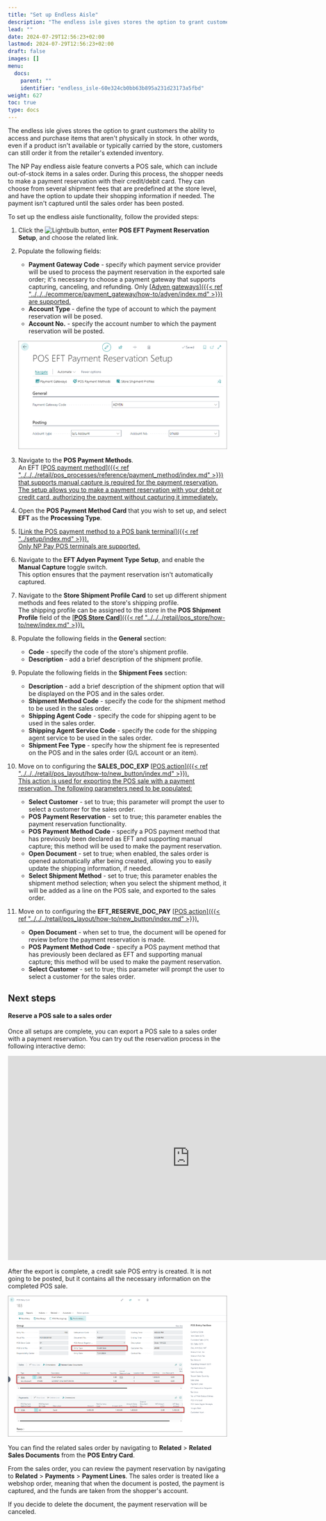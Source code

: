 ```yaml
---
title: "Set up Endless Aisle"
description: "The endless isle gives stores the option to grant customers the ability to access and purchase items that aren't physically in stock. In other words, even if a product isn't available or typically carried by the store, customers can still order it from the retailer's extended inventory."
lead: ""
date: 2024-07-29T12:56:23+02:00
lastmod: 2024-07-29T12:56:23+02:00
draft: false
images: []
menu:
  docs:
    parent: ""
    identifier: "endless_isle-60e324cb0bb63b895a231d23173a5fbd"
weight: 627
toc: true
type: docs
---
```


The endless isle gives stores the option to grant customers the ability to access and purchase items that aren't physically in stock. In other words, even if a product isn't available or typically carried by the store, customers can still order it from the retailer's extended inventory. 

The NP Pay endless aisle feature converts a POS sale, which can include out-of-stock items in a sales order. During this process, the shopper needs to make a payment reservation with their credit/debit card. They can choose from several shipment fees that are predefined at the store level, and have the option to update their shopping information if needed. The payment isn't captured until the sales order has been posted. 

To set up the endless aisle functionality, follow the provided steps:

1. Click the ![Lightbulb](Lightbulb_icon.PNG) button, enter **POS EFT Payment Reservation Setup**, and choose the related link.           
2. Populate the following fields:    
   - **Payment Gateway Code** - specify which payment service provider will be used to process the payment reservation in the exported sale order; it's necessary to choose a payment gateway that supports capturing, canceling, and refunding. Only [<ins>Adyen gateways<ins>]({{< ref "../../../ecommerce/payment_gateway/how-to/adyen/index.md" >}}) are supported.
   - **Account Type** - define the type of account to which the payment reservation will be posed.
   - **Account No.** - specify the account number to which the payment reservation will be posted. 

   ![endless_aisle_1](Images/endless_aisle_1.PNG)

3. Navigate to the **POS Payment Methods**.      
   An EFT [<ins>POS payment method<ins>]({{< ref "../../../retail/pos_processes/reference/payment_method/index.md" >}}) that supports manual capture is required for the payment reservation. The setup allows you to make a payment reservation with your debit or credit card, authorizing the payment without capturing it immediately.
4. Open the **POS Payment Method Card** that you wish to set up, and select **EFT** as the **Processing Type**.
5. [<ins>Link the POS payment method to a POS bank terminal<ins>]({{< ref "../setup/index.md" >}}).       
   Only NP Pay POS terminals are supported.
6. Navigate to the **EFT Adyen Payment Type Setup**, and enable the **Manual Capture** toggle switch.     
   This option ensures that the payment reservation isn't automatically captured.
7. Navigate to the **Store Shipment Profile Card** to set up different shipment methods and fees related to the store's shipping profile.       
   The shipping profile can be assigned to the store in the **POS Shipment Profile** field of the [<ins>**POS Store Card**<ins>]({{< ref "../../../retail/pos_store/how-to/new/index.md" >}}).    
8. Populate the following fields in the **General** section:      
   - **Code** - specify the code of the store's shipment profile.
   - **Description** - add a brief description of the shipment profile.
9.  Populate the following fields in the **Shipment Fees** section:       
       - **Description** - add a brief description of the shipment option that will be displayed on the POS and in the sales order.
       - **Shipment Method Code** - specify the code for the shipment method to be used in the sales order. 
       - **Shipping Agent Code** - specify the code for shipping agent to be used in the sales order. 
       - **Shipping Agent Service Code** - specify the code for the shipping agent service to be used in the sales order.
       - **Shipment Fee Type** - specify how the shipment fee is represented on the POS and in the sales order (G/L account or an item).
10. Move on to configuring the **SALES_DOC_EXP** [<ins>POS action<ins>]({{< ref "../../../retail/pos_layout/how-to/new_button/index.md" >}}).       
    This action is used for exporting the POS sale with a payment reservation. The following parameters need to be populated:
      - **Select Customer** - set to true; this parameter will prompt the user to select a customer for the sales order.
      - **POS Payment Reservation** - set to true; this parameter enables the payment reservation functionality.
      - **POS Payment Method Code** - specify a POS payment method that has previously been declared as EFT and supporting manual capture; this method will be used to make the payment reservation.
      - **Open Document** - set to true; when enabled, the sales order is opened automatically after being created, allowing you to easily update the shipping information, if needed.
      - **Select Shipment Method** - set to true; this parameter enables the shipment method selection; when you select the shipment method, it will be added as a line on the POS sale, and exported to the sales order. 
11. Move on to configuring the **EFT_RESERVE_DOC_PAY** [<ins>POS action<ins>]({{< ref "../../../retail/pos_layout/how-to/new_button/index.md" >}}).       
      - **Open Document** - when set to true, the document will be opened for review before the payment reservation is made.
      - **POS Payment Method Code** - specify a POS payment method that has previously been declared as EFT and supporting manual capture; this method will be used to make the payment reservation. 
      - **Select Customer** - set to true; this parameter will prompt the user to select a customer for the sales order.


## Next steps

#### Reserve a POS sale to a sales order

Once all setups are complete, you can export a POS sale to a sales order with a payment reservation. You can try out the reservation process in the following interactive demo:

<iframe class="vidyard_iframe" title="Hartmann’s uses Dynamics 365 Business Central to artfully improve operations" src="
https://demo.arcade.software/7RUlchVHtuA8okU2LwVe?embed"
width=835 height=470 scrolling="no" frameborder="0" allowtransparency="true" allowfullscreen></iframe>

After the export is complete, a credit sale POS entry is created. It is not going to be posted, but it contains all the necessary information on the completed POS sale. 

   ![endless_aisle_2](Images/endless_aisle_2.PNG)

You can find the related sales order by navigating to **Related** > **Related Sales Documents** from the **POS Entry Card**. 

From the sales order, you can review the payment reservation by navigating to **Related** > **Payments** > **Payment Lines**. The sales order is treated like a webshop order, meaning that when the document is posted, the payment is captured, and the funds are taken from the shopper's account. 

If you decide to delete the document, the payment reservation will be canceled. 